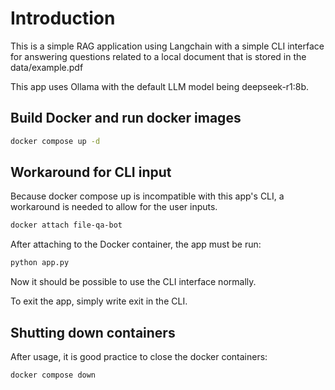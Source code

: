 # Introduction
This is a simple RAG application using Langchain with a simple CLI interface for answering questions related to a local document that is stored in the data/example.pdf

This app uses Ollama with the default LLM model being deepseek-r1:8b.

## Build Docker and run docker images
```bash
docker compose up -d
```

## Workaround for CLI input
Because docker compose up is incompatible with this app's CLI, a workaround is needed to allow for the user inputs.
```bash
docker attach file-qa-bot
```

After attaching to the Docker container, the app must be run:
```bash
python app.py
```

Now it should be possible to use the CLI interface normally.

To exit the app, simply write exit in the CLI.

## Shutting down containers
After usage, it is good practice to close the docker containers:
```bash
docker compose down
```